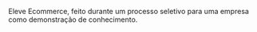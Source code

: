 Eleve Ecommerce, feito durante um processo seletivo para uma empresa como demonstração de conhecimento.
